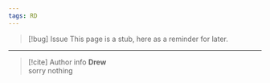 ```yaml
---
tags: RD
---
```

> [!bug] Issue
> This page is a stub, here as a reminder for later.



-----
> [!cite] Author info
> **Drew**\
> sorry nothing